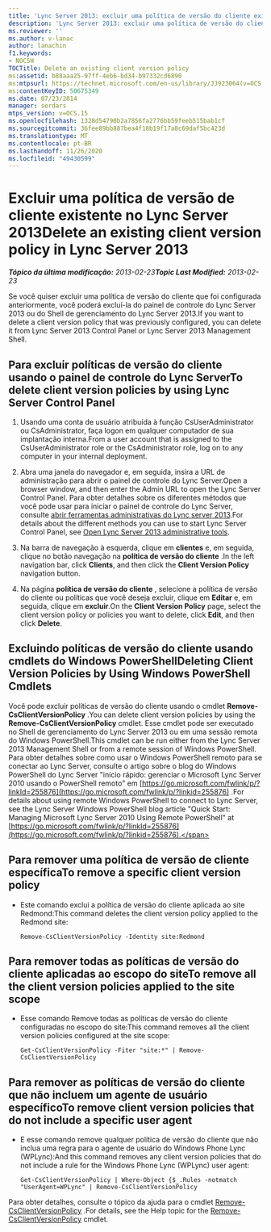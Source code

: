 ```yaml
---
title: 'Lync Server 2013: excluir uma política de versão do cliente existente'
description: 'Lync Server 2013: excluir uma política de versão do cliente existente.'
ms.reviewer: ''
ms.author: v-lanac
author: lanachin
f1.keywords:
- NOCSH
TOCTitle: Delete an existing client version policy
ms:assetid: b88aaa25-97ff-4eb6-bd34-b97332cd6890
ms:mtpsurl: https://technet.microsoft.com/en-us/library/JJ923064(v=OCS.15)
ms:contentKeyID: 50675349
ms.date: 07/23/2014
manager: serdars
mtps_version: v=OCS.15
ms.openlocfilehash: 1328d54790b2a7856fa2776bb59feeb515bab1cf
ms.sourcegitcommit: 36fee89bb887bea4f18b19f17a8c69daf5bc423d
ms.translationtype: MT
ms.contentlocale: pt-BR
ms.lasthandoff: 11/26/2020
ms.locfileid: "49430599"
---
```

# <a name="delete-an-existing-client-version-policy-in-lync-server-2013"></a><span data-ttu-id="a1837-103">Excluir uma política de versão de cliente existente no Lync Server 2013</span><span class="sxs-lookup"><span data-stu-id="a1837-103">Delete an existing client version policy in Lync Server 2013</span></span>

<div data-xmlns="http://www.w3.org/1999/xhtml">

<div class="topic" data-xmlns="http://www.w3.org/1999/xhtml" data-msxsl="urn:schemas-microsoft-com:xslt" data-cs="https://msdn.microsoft.com/">

<div data-asp="https://msdn2.microsoft.com/asp">



</div>

<div id="mainSection">

<div id="mainBody"><span data-ttu-id="a1837-104">

<span> </span></span><span class="sxs-lookup"><span data-stu-id="a1837-104">

<span> </span></span></span>

<span data-ttu-id="a1837-105">_**Tópico da última modificação:** 2013-02-23_</span><span class="sxs-lookup"><span data-stu-id="a1837-105">_**Topic Last Modified:** 2013-02-23_</span></span>

<span data-ttu-id="a1837-106">Se você quiser excluir uma política de versão do cliente que foi configurada anteriormente, você poderá excluí-la do painel de controle do Lync Server 2013 ou do Shell de gerenciamento do Lync Server 2013.</span><span class="sxs-lookup"><span data-stu-id="a1837-106">If you want to delete a client version policy that was previously configured, you can delete it from Lync Server 2013 Control Panel or Lync Server 2013 Management Shell.</span></span>

<div>

## <a name="to-delete-client-version-policies-by-using-lync-server-control-panel"></a><span data-ttu-id="a1837-107">Para excluir políticas de versão do cliente usando o painel de controle do Lync Server</span><span class="sxs-lookup"><span data-stu-id="a1837-107">To delete client version policies by using Lync Server Control Panel</span></span>

1.  <span data-ttu-id="a1837-108">Usando uma conta de usuário atribuída à função CsUserAdministrator ou CsAdministrator, faça logon em qualquer computador de sua implantação interna.</span><span class="sxs-lookup"><span data-stu-id="a1837-108">From a user account that is assigned to the CsUserAdministrator role or the CsAdministrator role, log on to any computer in your internal deployment.</span></span>

2.  <span data-ttu-id="a1837-109">Abra uma janela do navegador e, em seguida, insira a URL de administração para abrir o painel de controle do Lync Server.</span><span class="sxs-lookup"><span data-stu-id="a1837-109">Open a browser window, and then enter the Admin URL to open the Lync Server Control Panel.</span></span> <span data-ttu-id="a1837-110">Para obter detalhes sobre os diferentes métodos que você pode usar para iniciar o painel de controle do Lync Server, consulte [abrir ferramentas administrativas do Lync server 2013](lync-server-2013-open-lync-server-administrative-tools.md).</span><span class="sxs-lookup"><span data-stu-id="a1837-110">For details about the different methods you can use to start Lync Server Control Panel, see [Open Lync Server 2013 administrative tools](lync-server-2013-open-lync-server-administrative-tools.md).</span></span>

3.  <span data-ttu-id="a1837-111">Na barra de navegação à esquerda, clique em **clientes** e, em seguida, clique no botão navegação na **política de versão do cliente** .</span><span class="sxs-lookup"><span data-stu-id="a1837-111">In the left navigation bar, click **Clients**, and then click the **Client Version Policy** navigation button.</span></span>

4.  <span data-ttu-id="a1837-112">Na página **política de versão do cliente** , selecione a política de versão do cliente ou políticas que você deseja excluir, clique em **Editar** e, em seguida, clique em **excluir**.</span><span class="sxs-lookup"><span data-stu-id="a1837-112">On the **Client Version Policy** page, select the client version policy or policies you want to delete, click **Edit**, and then click **Delete**.</span></span>

</div>

<div>

## <a name="deleting-client-version-policies-by-using-windows-powershell-cmdlets"></a><span data-ttu-id="a1837-113">Excluindo políticas de versão do cliente usando cmdlets do Windows PowerShell</span><span class="sxs-lookup"><span data-stu-id="a1837-113">Deleting Client Version Policies by Using Windows PowerShell Cmdlets</span></span>

<span data-ttu-id="a1837-114">Você pode excluir políticas de versão do cliente usando o cmdlet **Remove-CsClientVersionPolicy** .</span><span class="sxs-lookup"><span data-stu-id="a1837-114">You can delete client version policies by using the **Remove-CsClientVersionPolicy** cmdlet.</span></span> <span data-ttu-id="a1837-115">Esse cmdlet pode ser executado no Shell de gerenciamento do Lync Server 2013 ou em uma sessão remota do Windows PowerShell.</span><span class="sxs-lookup"><span data-stu-id="a1837-115">This cmdlet can be run either from the Lync Server 2013 Management Shell or from a remote session of Windows PowerShell.</span></span> <span data-ttu-id="a1837-116">Para obter detalhes sobre como usar o Windows PowerShell remoto para se conectar ao Lync Server, consulte o artigo sobre o blog do Windows PowerShell do Lync Server "início rápido: gerenciar o Microsoft Lync Server 2010 usando o PowerShell remoto" em [https://go.microsoft.com/fwlink/p/?linkId=255876](https://go.microsoft.com/fwlink/p/?linkid=255876) .</span><span class="sxs-lookup"><span data-stu-id="a1837-116">For details about using remote Windows PowerShell to connect to Lync Server, see the Lync Server Windows PowerShell blog article "Quick Start: Managing Microsoft Lync Server 2010 Using Remote PowerShell" at [https://go.microsoft.com/fwlink/p/?linkId=255876](https://go.microsoft.com/fwlink/p/?linkid=255876).</span></span>

<div>

## <a name="to-remove-a-specific-client-version-policy"></a><span data-ttu-id="a1837-117">Para remover uma política de versão de cliente específica</span><span class="sxs-lookup"><span data-stu-id="a1837-117">To remove a specific client version policy</span></span>

  - <span data-ttu-id="a1837-118">Este comando exclui a política de versão do cliente aplicada ao site Redmond:</span><span class="sxs-lookup"><span data-stu-id="a1837-118">This command deletes the client version policy applied to the Redmond site:</span></span>
    
        Remove-CsClientVersionPolicy -Identity site:Redmond

</div>

<div>

## <a name="to-remove-all-the-client-version-policies-applied-to-the-site-scope"></a><span data-ttu-id="a1837-119">Para remover todas as políticas de versão do cliente aplicadas ao escopo do site</span><span class="sxs-lookup"><span data-stu-id="a1837-119">To remove all the client version policies applied to the site scope</span></span>

  - <span data-ttu-id="a1837-120">Esse comando Remove todas as políticas de versão do cliente configuradas no escopo do site:</span><span class="sxs-lookup"><span data-stu-id="a1837-120">This command removes all the client version policies configured at the site scope:</span></span>
    
        Get-CsClientVersionPolicy -Fiter "site:*" | Remove-CsClientVersionPolicy

</div>

<div>

## <a name="to-remove-client-version-policies-that-do-not-include-a-specific-user-agent"></a><span data-ttu-id="a1837-121">Para remover as políticas de versão do cliente que não incluem um agente de usuário específico</span><span class="sxs-lookup"><span data-stu-id="a1837-121">To remove client version policies that do not include a specific user agent</span></span>

  - <span data-ttu-id="a1837-122">E esse comando remove qualquer política de versão do cliente que não inclua uma regra para o agente de usuário do Windows Phone Lync (WPLync):</span><span class="sxs-lookup"><span data-stu-id="a1837-122">And this command removes any client version policies that do not include a rule for the Windows Phone Lync (WPLync) user agent:</span></span>
    
        Get-CsClientVersionPolicy | Where-Object {$_.Rules -notmatch "UserAgent=WPLync" | Remove-CsClientVersionPolicy

</div>

<span data-ttu-id="a1837-123">Para obter detalhes, consulte o tópico da ajuda para o cmdlet [Remove-CsClientVersionPolicy](https://docs.microsoft.com/powershell/module/skype/Remove-CsClientVersionPolicy) .</span><span class="sxs-lookup"><span data-stu-id="a1837-123">For details, see the Help topic for the [Remove-CsClientVersionPolicy](https://docs.microsoft.com/powershell/module/skype/Remove-CsClientVersionPolicy) cmdlet.</span></span>

<span data-ttu-id="a1837-124"></div>

</div>

<span> </span>

</div>

</div>

</span><span class="sxs-lookup"><span data-stu-id="a1837-124"></div>

</div>

<span> </span>

</div>

</div>

</span></span></div>

